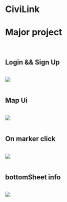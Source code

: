 # CiviLink
<h1>Major project</h1>
</br>
<h2>Login && Sign Up</h2></br>
<img src=https://github.com/Ashishmaley/CiviLink/assets/90534593/46dfaa14-bb11-40bd-a3af-7986030b1329)/>
</br>
</br>

<h2>Map Ui</h2></br>
<img src = https://github.com/Ashishmaley/CiviLink/assets/90534593/923acdac-3818-4def-aa58-25142cfcd82f/>
</br>
</br>

<h2>On marker click</h2></br>
<img src = https://github.com/Ashishmaley/CiviLink/assets/90534593/dbd71218-6945-484d-b5f2-ce5ed9998b4a/>
</br>
</br>

<h2>bottomSheet info</h2></br>
<img src= https://github.com/Ashishmaley/CiviLink/assets/90534593/d0bdd81a-738d-4421-84f4-44a8129732d3/>
